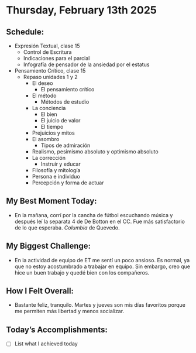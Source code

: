 # Thursday, February 13th 2025

## Schedule:
- Expresión Textual, clase 15
	- Control de Escritura
	- Indicaciones para el parcial
	- Infografía de pensador de la ansiedad por el estatus
- Pensamiento Crítico, clase 15
	- Repaso unidades 1 y 2
		- El deseo
			- El pensamiento crítico
		- El método
			- Métodos de estudio
		- La conciencia
			- El bien
			- El juicio de valor
			- El tiempo
		- Prejuicios y mitos
		- El asombro
			- Tipos de admiración
		- Realismo, pesimismo absoluto y optimismo absoluto
		- La corrección
			- Instruir y educar
		- Filosofía y mitología
		- Persona e individuo
		- Percepción y forma de actuar
## My Best Moment Today:
- En la mañana, corrí por la cancha de fútbol escuchando música y después leí la separata 4 de De Botton en el CC. Fue más satisfactorio de lo que esperaba. *Columbia* de Quevedo.

## My Biggest Challenge:
- En la actividad de equipo de ET me sentí un poco ansioso. Es normal, ya que no estoy acostumbrado a trabajar en equipo. Sin embargo, creo que hice un buen trabajo y quedé bien con los compañeros.

## How I Felt Overall:
- Bastante feliz, tranquilo. Martes y jueves son mis días favoritos porque me permiten más libertad y menos socializar. 

## Today’s Accomplishments:
- [ ] List what I achieved today

